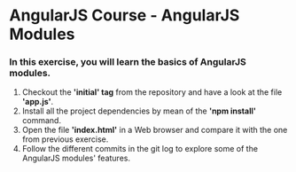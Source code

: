 AngularJS Course - AngularJS Modules
====================================

### In this exercise, you will learn the basics of AngularJS modules.
1. Checkout the __'initial' tag__ from the repository and have a look at the file __'app.js'__.
2. Install all the project dependencies by mean of the __'npm install'__ command.
3. Open the file __'index.html'__ in a Web browser and compare it with the one from previous exercise.
4. Follow the different commits in the git log to explore some of the AngularJS modules' features.
